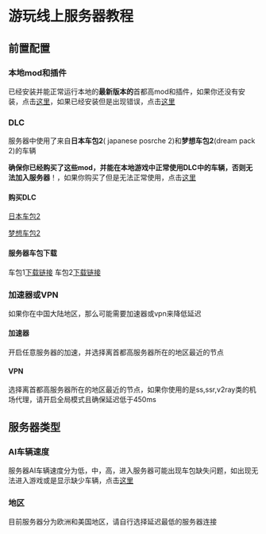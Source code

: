 # 游玩线上服务器教程



## 前置配置

### 本地mod和插件

已经安装并能正常运行本地的**最新版本的**首都高mod和插件，如果你还没有安装，点击[这里]()，如果已经安装但是出现错误，点击[这里]()

### DLC

服务器中使用了来自**日本车包2**( japanese posrche 2)和**梦想车包2**(dream pack 2)的车辆

**确保你已经购买了这些mod，并能在本地游戏中正常使用DLC中的车辆，否则无法加入服务器**！，如果你购买了但是无法正常使用，点击[这里]()

#### 购买DLC

[日本车包2]()

[梦想车包2]()

#### 服务器车包下载

车包1[下载链接]()
车包2[下载链接]()

### 加速器或VPN

如果你在中国大陆地区，那么可能需要加速器或vpn来降低延迟

#### 加速器

开启任意服务器的加速，并选择离首都高服务器所在的地区最近的节点

#### VPN

选择离首都高服务器所在的地区最近的节点，如果你使用的是ss,ssr,v2ray类的机场代理，请开启全局模式且确保延迟低于450ms

## 服务器类型

### AI车辆速度

服务器AI车辆速度分为低，中，高，进入服务器可能出现车包缺失问题，如出现无法进入游戏或是显示缺少车辆，点击[这里]()

### 地区

目前服务器分为欧洲和美国地区，请自行选择延迟最低的服务器连接